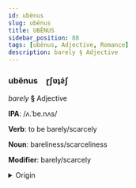 ```yaml
---
id: ubënus
slug: ubënus
title: UBËNUS
sidebar_position: 88
tags: [ubënus, Adjective, Romance]
description: barely § Adjective
---
```


### ubënus&emsp;<span kind="abugida">ɽʃʋʇƨ́ʃ</span>

*barely* **§** Adjective

**IPA**: /ʌ.ˈbe.nʌs/

**Verb**: to be barely/scarcely

**Noun**: bareliness/scarceliness

**Modifier**: barely/scarcely

<details>
    <summary>Origin</summary>
    Portuguese abenas /ɐˈpe.nɐʃ/<br/>
    <em>Romance Language Family</em>
</details>